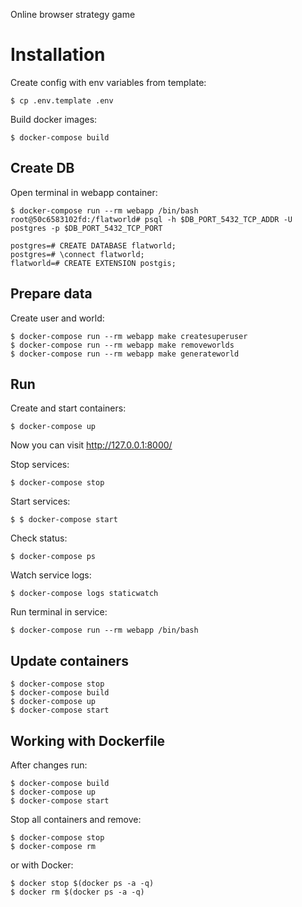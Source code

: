 Online browser strategy game

# Installation

Create config with env variables from template:

    $ cp .env.template .env

Build docker images:

    $ docker-compose build

## Create DB

Open terminal in webapp container:

    $ docker-compose run --rm webapp /bin/bash
    root@50c6583102fd:/flatworld# psql -h $DB_PORT_5432_TCP_ADDR -U postgres -p $DB_PORT_5432_TCP_PORT

    postgres=# CREATE DATABASE flatworld;
    postgres=# \connect flatworld;
    flatworld=# CREATE EXTENSION postgis;

## Prepare data

Create user and world:

    $ docker-compose run --rm webapp make createsuperuser
    $ docker-compose run --rm webapp make removeworlds
    $ docker-compose run --rm webapp make generateworld

## Run

Create and start containers:

    $ docker-compose up

Now you can visit http://127.0.0.1:8000/

Stop services:

    $ docker-compose stop

Start services:

    $ $ docker-compose start

Check status:

    $ docker-compose ps

Watch service logs:

    $ docker-compose logs staticwatch

Run terminal in service:

    $ docker-compose run --rm webapp /bin/bash

## Update containers

    $ docker-compose stop
    $ docker-compose build
    $ docker-compose up
    $ docker-compose start

## Working with Dockerfile

After changes run:

    $ docker-compose build
    $ docker-compose up
    $ docker-compose start

Stop all containers and remove:

    $ docker-compose stop
    $ docker-compose rm

or with Docker:

    $ docker stop $(docker ps -a -q)
    $ docker rm $(docker ps -a -q)
